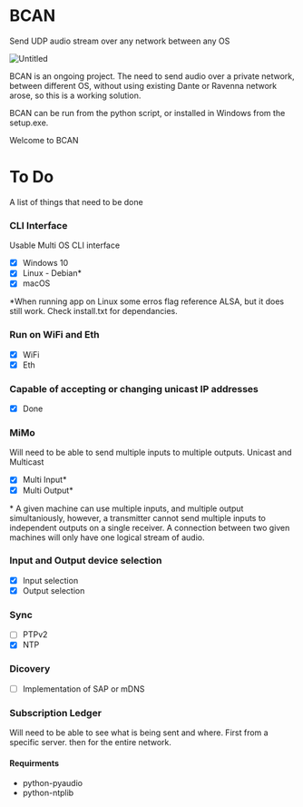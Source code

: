 # BCAN
Send UDP audio stream over any network between any OS

![Untitled](https://user-images.githubusercontent.com/21957617/213914116-5178621d-544f-4777-a6e4-0b8786310590.png)


BCAN is an ongoing project.
The need to send audio over a private network, between different OS, without using existing Dante or Ravenna network arose, so this is a working solution. 

 BCAN can be run from the python script, or installed in Windows from the setup.exe.
 
Welcome to BCAN

# To Do

A list of things that need to be done 

### CLI Interface
Usable Multi OS CLI interface 
- [x] Windows 10
- [x] Linux - Debian*
- [x] macOS

*When running app on Linux some erros flag reference ALSA, but it does still work. Check install.txt for dependancies.

### Run on WiFi and Eth
- [x] WiFi
- [x] Eth

### Capable of accepting or changing unicast IP addresses
- [x] Done

### MiMo
Will need to be able to send multiple inputs to multiple outputs.
Unicast and Multicast
- [x] Multi Input*
- [x] Multi Output*

\* A given machine can use multiple inputs, and multiple output simultaniously, however, a transmitter cannot send multiple inputs to independent outputs on a single receiver. A connection between two given machines will only have one logical stream of audio. 

### Input and Output device selection
- [x] Input selection
- [x] Output selection

### Sync
- [ ] PTPv2
- [x] NTP

### Dicovery
- [ ] Implementation of SAP or mDNS

### Subscription Ledger
Will need to be able to see what is being sent and where.
First from a specific server. then for the entire network.




#### Requirments
- python-pyaudio
- python-ntplib
